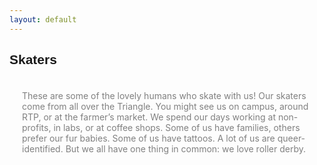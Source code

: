 ```yaml
---
layout: default
---
```


<div class="container">
<div class="section">
<div class="row">
<div class="col m12 ">
<h2 style="font-family: 'PT Sans', sans-serif;" class="gray-text">Skaters</h2>
<p style="color:gray; padding: 20px" >These are some of the lovely humans who skate with us! Our skaters come from all over the Triangle.
You might see us on campus, around RTP, or at the farmer’s market. We spend our days working at non-profits, in labs, or at coffee
shops. Some of us have families, others prefer our fur babies. Some of us have tattoos. A
lot of us are queer-identified. But we all have one thing in common: we love roller derby.</p>


<div class="row" style="padding-bottom: 150px;">
  <div class="center cols"></div>
</div>
</div>
</div>
</div>
</div>
